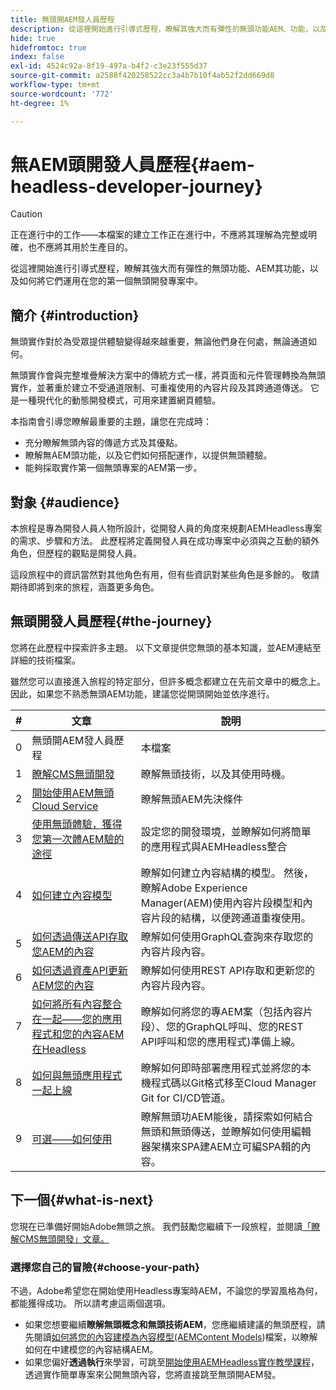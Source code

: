 ```yaml
---
title: 無頭開AEM發人員歷程
description: 從這裡開始進行引導式歷程，瞭解其強大而有彈性的無頭功能AEM、功能，以及如何在您的第一個開發專案中運用這些功能。
hide: true
hidefromtoc: true
index: false
exl-id: 4524c92a-8f19-497a-b4f2-c3e23f555d37
source-git-commit: a2588f420258522cc3a4b7b10f4ab52f2dd669d8
workflow-type: tm+mt
source-wordcount: '772'
ht-degree: 1%

---
```


# 無AEM頭開發人員歷程{#aem-headless-developer-journey}

>[!CAUTION]
>
>正在進行中的工作——本檔案的建立工作正在進行中，不應將其理解為完整或明確，也不應將其用於生產目的。

從這裡開始進行引導式歷程，瞭解其強大而有彈性的無頭功能、AEM其功能，以及如何將它們運用在您的第一個無頭開發專案中。

## 簡介 {#introduction}

無頭實作對於為受眾提供體驗變得越來越重要，無論他們身在何處，無論通道如何。

無頭實作會與完整堆疊解決方案中的傳統方式一樣，將頁面和元件管理轉換為無頭實作，並著重於建立不受通道限制、可重複使用的內容片段及其跨通道傳送。 它是一種現代化的動態開發模式，可用來建置網頁體驗。

本指南會引導您瞭解最重要的主題，讓您在完成時：

* 充分瞭解無頭內容的傳遞方式及其優點。
* 瞭解無AEM頭功能，以及它們如何搭配運作，以提供無頭體驗。
* 能夠採取實作第一個無頭專案的AEM第一步。

## 對象 {#audience}

本旅程是專為開發人員人物所設計，從開發人員的角度來規劃AEMHeadless專案的需求、步驟和方法。 此歷程將定義開發人員在成功專案中必須與之互動的額外角色，但歷程的觀點是開發人員。

這段旅程中的資訊當然對其他角色有用，但有些資訊對某些角色是多餘的。 敬請期待即將到來的旅程，涵蓋更多角色。

## 無頭開發人員歷程{#the-journey}

您將在此歷程中探索許多主題。 以下文章提供您無頭的基本知識，並AEM連結至詳細的技術檔案。

雖然您可以直接進入旅程的特定部分，但許多概念都建立在先前文章中的概念上。 因此，如果您不熟悉無頭AEM功能，建議您從開頭開始並依序進行。

| # | 文章 | 說明 |
|---|---|---|
| 0 | 無頭開AEM發人員歷程 | 本檔案 |
| 1 | [瞭解CMS無頭開發](learn-about.md) | 瞭解無頭技術，以及其使用時機。 |
| 2 | [開始使用AEM無頭Cloud Service](getting-started.md) | 瞭解無頭AEM先決條件 |
| 3 | [使用無頭體驗，獲得您第一次體AEM驗的途徑](path-to-first-experience.md) | 設定您的開發環境，並瞭解如何將簡單的應用程式與AEMHeadless整合 |
| 4 | [如何建立內容模型](model-your-content.md) | 瞭解如何建立內容結構的模型。 然後，瞭解Adobe Experience Manager(AEM)使用內容片段模型和內容片段的結構，以便跨通道重複使用。 |
| 5 | [如何透過傳送API存取您AEM的內容](access-your-content.md) | 瞭解如何使用GraphQL查詢來存取您的內容片段內容。 |
| 6 | [如何透過資產API更新AEM您的內容](update-your-content.md) | 瞭解如何使用REST API存取和更新您的內容片段內容。 |
| 7 | [如何將所有內容整合在一起——您的應用程式和您的內容AEM在Headless](put-it-all-together.md) | 瞭解如何將您的專AEM案（包括內容片段）、您的GraphQL呼叫、您的REST API呼叫和您的應用程式)準備上線。 |
| 8 | [如何與無頭應用程式一起上線](go-live.md) | 瞭解如何即時部署應用程式並將您的本機程式碼以Git格式移至Cloud Manager Git for CI/CD管道。 |
| 9 | [可選——如何使用](create-spa.md) | 瞭解無頭功AEM能後，請探索如何結合無頭和無頭傳送，並瞭解如何使用編輯器架構來SPA建AEM立可編SPA輯的內容。 |

## 下一個{#what-is-next}

您現在已準備好開始Adobe無頭之旅。 我們鼓勵您繼續下一段旅程，並閱讀[「瞭解CMS無頭開發」文章。](learn-about.md)

### 選擇您自己的冒險{#choose-your-path}

不過，Adobe希望您在開始使用Headless專案時AEM，不論您的學習風格為何，都能獲得成功。 所以請考慮這兩個選項。

* 如果您想要繼續&#x200B;**瞭解無頭概念和無頭技術AEM**，您應繼續建議的無頭歷程，請先閱讀[如何將您的內容建模為內容模型(AEMContent Models](model-your-content.md))檔案，以瞭解如何在中建模您的內容結構AEM。
* 如果您偏好&#x200B;**透過執行**&#x200B;來學習，可跳至[開始使用AEMHeadless實作教學課程](https://experienceleague.adobe.com/docs/experience-manager-learn/getting-started-with-aem-headless/graphql/multi-step/overview.html)，透過實作簡單專案來公開無頭內容，您將直接跳至無頭開AEM發。
